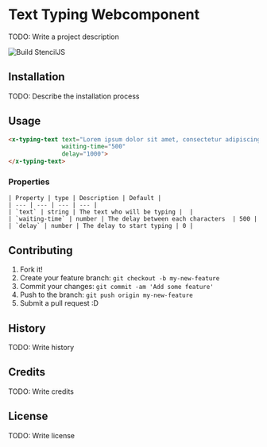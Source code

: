 # Text Typing Webcomponent
TODO: Write a project description

![Build StencilJS](https://github.com/Juu-/x-typing-text/workflows/Build%20StencilJS/badge.svg)
## Installation
TODO: Describe the installation process
## Usage
```html
<x-typing-text text="Lorem ipsum dolor sit amet, consectetur adipiscing elit, sed do eiusmod tempor incididunt ut"
               waiting-time="500"
               delay="1000">
</x-typing-text>
```
### Properties
    | Property | type | Description | Default |
    | --- | --- | --- | --- |
    | `text` | string | The text who will be typing |  |
    | `waiting-time` | number | The delay between each characters  | 500 |
    | `delay` | number | The delay to start typing | 0 |

## Contributing
1. Fork it!
2. Create your feature branch: `git checkout -b my-new-feature`
3. Commit your changes: `git commit -am 'Add some feature'`
4. Push to the branch: `git push origin my-new-feature`
5. Submit a pull request :D
## History
TODO: Write history
## Credits
TODO: Write credits
## License
TODO: Write license
